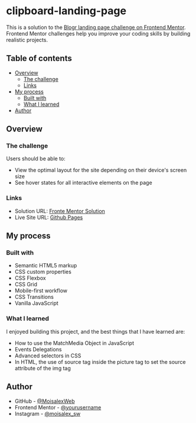 # clipboard-landing-page
This is a solution to the [Blogr landing page challenge on Frontend Mentor](https://www.frontendmentor.io/challenges/blogr-landing-page-EX2RLAApP). Frontend Mentor challenges help you improve your coding skills by building realistic projects. 

## Table of contents

- [Overview](#overview)
  - [The challenge](#the-challenge)
  - [Links](#links)
- [My process](#my-process)
  - [Built with](#built-with)
  - [What I learned](#what-i-learned)
- [Author](#author)



## Overview

### The challenge

Users should be able to:

- View the optimal layout for the site depending on their device's screen size
- See hover states for all interactive elements on the page


### Links

- Solution URL: [Fronte Mentor Solution](https://www.frontendmentor.io/solutions/blogr-landing-page-GvObEBgznC)
- Live Site URL: [Github Pages](https://moisalexweb.github.io/blogr-landing-page/)

## My process

### Built with

- Semantic HTML5 markup
- CSS custom properties
- CSS Flexbox
- CSS Grid
- Mobile-first workflow
- CSS Transitions
- Vanilla JavaScript


### What I learned

I enjoyed building this project, and the best things that I have learned are:
- How to use the MatchMedia Object in JavaScript
- Events Delegations
- Advanced selectors in CSS
- In HTML, the use of source tag inside the picture tag to set the source attribute of  the img tag



## Author

- GitHub - [@MoisalexWeb](https://github.com/MoisalexWeb)
- Frontend Mentor - [@yourusername](https://www.frontendmentor.io/profile/yourusername)
- Instagram - [@moisalex_sw](https://www.twitter.com/yourusername)
